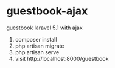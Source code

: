 # guestbook-ajax
guestbook laravel 5.1 with ajax<br/>
1. composer install<br/>
2. php artisan migrate<br/>
3. php artisan serve<br/>
4. visit http://localhost:8000/guestbook
